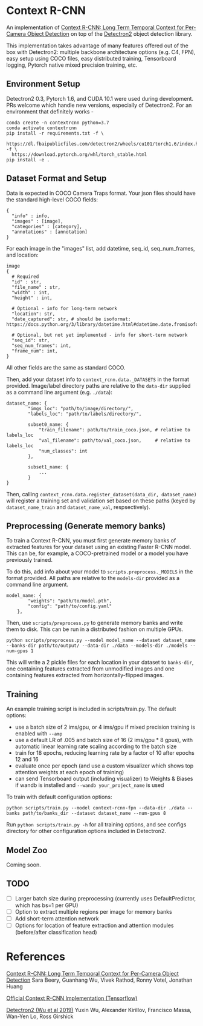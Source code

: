 # Context R-CNN

An implementation of [Context R-CNN: Long Term Temporal Context for Per-Camera Object Detection](https://arxiv.org/abs/1912.03538) on top of the [Detectron2](https://github.com/facebookresearch/detectron2) object detection library. 

This implementation takes advantage of many features offered out of the box with Detectron2: multiple backbone architecture options (e.g. C4, FPN), easy setup using COCO files, easy distributed training, Tensorboard logging, Pytorch native mixed precision training, etc.

## Environment Setup

Detectron2 0.3, Pytorch 1.6, and CUDA 10.1 were used during development. PRs welcome which handle new versions, especially of Detectron2. For an environment that definitely works -

```
conda create -n contextrcnn python=3.7
conda activate contextrcnn
pip install -r requirements.txt -f \ 
  https://dl.fbaipublicfiles.com/detectron2/wheels/cu101/torch1.6/index.html -f \
  https://download.pytorch.org/whl/torch_stable.html
pip install -e .
```

## Dataset Format and Setup

Data is expected in COCO Camera Traps format. Your json files should have the standard high-level COCO fields:
```
{
  "info" : info,
  "images" : [image],
  "categories" : [category],
  "annotations" : [annotation]
}
```

For each image in the "images" list, add datetime, seq_id, seq_num_frames, and location:
```
image
{
  # Required
  "id" : str,
  "file_name" : str,
  "width" : int,
  "height" : int,
  
  # Optional - info for long-term network
  "location": str,
  "date_captured": str, # should be isoformat: https://docs.python.org/3/library/datetime.html#datetime.date.fromisoformat  
  
  # Optional, but not yet implemented - info for short-term network
  "seq_id": str,
  "seq_num_frames": int,
  "frame_num": int,
}
```

All other fields are the same as standard COCO. 

Then, add your dataset info to ```context_rcnn.data._DATASETS``` in the format provided. Image/label directory paths are relative to the ```data-dir``` supplied as a command line argument (e.g. ```./data```):

```
dataset_name: {
        "imgs_loc": "path/to/image/directory/",
        "labels_loc": "path/to/labels/directory/",
        
        subset0_name: {
            "train_filename": path/to/train_coco.json, # relative to labels_loc
            "val_filename": path/to/val_coco.json,     # relative to labels_loc
            "num_classes": int
        },
        
        subset1_name: {
            ...
        }
}
```

Then, calling ```context_rcnn.data.register_dataset(data_dir, dataset_name)``` will register a training set and validation set based on these paths (keyed by ```dataset_name_train``` and ```dataset_name_val```, respsectively).

## Preprocessing (Generate memory banks)

To train a Context R-CNN, you must first generate memory banks of extracted features for your dataset using an existing Faster R-CNN model. This can be, for example, a COCO-pretrained model or a model you have previously trained.

To do this, add info about your model to ```scripts.preprocess._MODELS``` in the format provided. All paths are relative to the ```models-dir``` provided as a command line argument.

```
model_name: {
        "weights": "path/to/model.pth",
        "config": "path/to/config.yaml"
    },
```

Then, use ```scripts/preprocess.py``` to generate memory banks and write them to disk. This can be run in a distributed fashion on multiple GPUs.

```
python scripts/preprocess.py --model model_name --dataset dataset_name --banks-dir path/to/output/ --data-dir ./data --models-dir ./models --num-gpus 1
```

This will write a 2 pickle files for each location in your dataset to ```banks-dir```, one containing features extracted from unmodified images and one containing features extracted from horizontally-flipped images.

## Training

An example training script is included in scripts/train.py. The default options:
- use a batch size of 2 ims/gpu, or 4 ims/gpu if mixed precision training is enabled with ```--amp```
- use a default LR of .005 and batch size of 16 (2 ims/gpu * 8 gpus), with automatic linear learning rate scaling according to the batch size
- train for 18 epochs, reducing learning rate by a factor of 10 after epochs 12 and 16
- evaluate once per epoch (and use a custom visualizer which shows top attention weights at each epoch of training)
- can send Tensorboard output (including visualizer) to Weights & Biases if wandb is installed and ```--wandb your_project_name``` is used

To train with default configuration options:

```
python scripts/train.py --model context-rcnn-fpn --data-dir ./data --banks path/to/banks_dir --dataset dataset_name --num-gpus 8
```

Run ```python scripts/train.py -h``` for all training options, and see configs directory for other configuration options included in Detectron2.

## Model Zoo

Coming soon.

## TODO

- [ ] Larger batch size during preprocessing (currently uses DefaultPredictor, which has bs=1 per GPU)
- [ ] Option to extract multiple regions per image for memory banks
- [ ] Add short-term attention network
- [ ] Options for location of feature extraction and attention modules (before/after classification head)

# References
[Context R-CNN: Long Term Temporal Context for Per-Camera Object Detection](https://arxiv.org/abs/1912.03538) Sara Beery, Guanhang Wu, Vivek Rathod, Ronny Votel, Jonathan Huang

[Official Context R-CNN Implementation (Tensorflow)](https://github.com/tensorflow/models/tree/master/research/object_detection)

[Detectron2 (Wu et al 2019)](https://github.com/facebookresearch/detectron2) Yuxin Wu, Alexander Kirillov, Francisco Massa, Wan-Yen Lo, Ross Girshick
